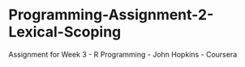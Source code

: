 # Programming-Assignment-2-Lexical-Scoping
Assignment for Week 3 - R Programming - John Hopkins - Coursera
